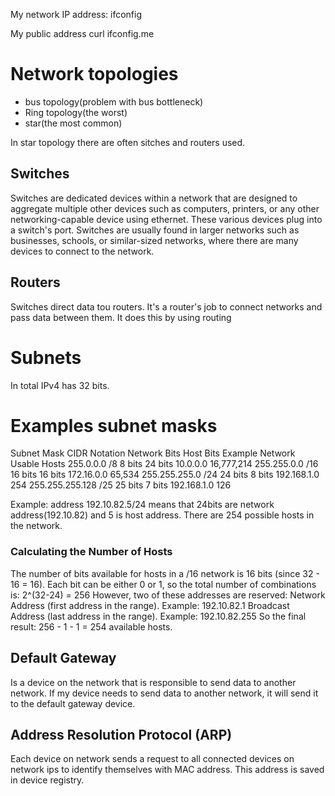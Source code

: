 My network IP address:
ifconfig

My public address
curl ifconfig.me

# Network topologies
- bus topology(problem with bus bottleneck)
- Ring topology(the worst)
- star(the most common)

In star topology there are often sitches and routers used.
## Switches
Switches are dedicated devices within a network that are designed to aggregate multiple other devices such as computers, printers, or any other networking-capable device using ethernet. These various devices plug into a switch's port. Switches are usually found in larger networks such as businesses, schools, or similar-sized networks, where there are many devices to connect to the network. 
## Routers
Switches direct data tou routers. It's a router's job to connect networks and pass data between them. It does this by using routing


# Subnets
In total IPv4 has 32 bits.

# Examples subnet masks
Subnet Mask	    CIDR Notation	   Network Bits	   Host Bits	   Example Network	Usable Hosts
255.0.0.0      	/8	             8 bits	        24 bits	        10.0.0.0	      16,777,214
255.255.0.0	    /16	             16 bits	      16 bits	        172.16.0.0	    65,534
255.255.255.0 	/24	             24 bits	      8 bits	        192.168.1.0	    254
255.255.255.128	/25	             25 bits	      7 bits	        192.168.1.0	    126

Example: address 192.10.82.5/24 means that 24bits are network address(192.10.82) and 5 is host address.
There are 254 possible hosts in the network.

### Calculating the Number of Hosts
The number of bits available for hosts in a /16 network is 16 bits (since 32 - 16 = 16).
Each bit can be either 0 or 1, so the total number of combinations is:
2^(32-24) = 256
However, two of these addresses are reserved:
Network Address (first address in the range). Example: 192.10.82.1
Broadcast Address (last address in the range). Example: 192.10.82.255
So the final result: 256 - 1 - 1 = 254 available hosts.

## Default Gateway
Is a device on the network that is responsible to send data to another network. If my device needs to send data to another network, it will send it to the default gateway device.


## Address Resolution Protocol (ARP)
Each device on network sends a request to all connected devices on network ips to identify themselves with MAC address. This address is saved in device registry.